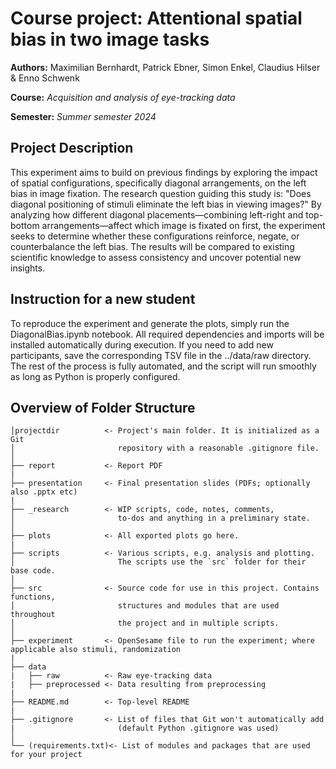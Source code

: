 # **Course project:** Attentional spatial bias in two image tasks
**Authors:** Maximilian Bernhardt, Patrick Ebner, Simon Enkel, Claudius Hilser & Enno Schwenk

**Course:** *Acquisition and analysis of eye-tracking data*

**Semester:** *Summer semester 2024*

## Project Description
This experiment aims to build on previous findings by exploring the impact of spatial configurations, specifically diagonal arrangements, on the left bias in image fixation. The research question guiding this study is: "Does diagonal positioning of stimuli eliminate the left bias in viewing images?" By analyzing how different diagonal placements—combining left-right and top-bottom arrangements—affect which image is fixated on first, the experiment seeks to determine whether these configurations reinforce, negate, or counterbalance the left bias. The results will be compared to existing scientific knowledge to assess consistency and uncover potential new insights.

## Instruction for a new student
To reproduce the experiment and generate the plots, simply run the DiagonalBias.ipynb notebook. All required dependencies and imports will be installed automatically during execution. If you need to add new participants, save the corresponding TSV file in the ../data/raw directory. The rest of the process is fully automated, and the script will run smoothly as long as Python is properly configured.

## Overview of Folder Structure 

```
│projectdir          <- Project's main folder. It is initialized as a Git
│                       repository with a reasonable .gitignore file.
│
├── report           <- Report PDF
|
├── presentation     <- Final presentation slides (PDFs; optionally also .pptx etc)
|
├── _research        <- WIP scripts, code, notes, comments,
│                       to-dos and anything in a preliminary state.
│
├── plots            <- All exported plots go here.
|                   
├── scripts          <- Various scripts, e.g. analysis and plotting.
│                       The scripts use the `src` folder for their base code.
│
├── src              <- Source code for use in this project. Contains functions,
│                       structures and modules that are used throughout
│                       the project and in multiple scripts.
│
├── experiment       <- OpenSesame file to run the experiment; where applicable also stimuli, randomization
|
├── data             
|   ├── raw          <- Raw eye-tracking data
|   ├── preprocessed <- Data resulting from preprocessing
|
├── README.md        <- Top-level README
|
├── .gitignore       <- List of files that Git won't automatically add
|                       (default Python .gitignore was used)
│
└── (requirements.txt)<- List of modules and packages that are used for your project
                     
```

